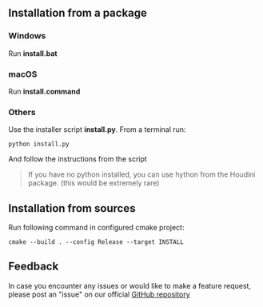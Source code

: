 ## Installation from a package

### Windows

Run **install.bat**

### macOS

Run **install.command**

### Others

Use the installer script **install.py**.  From a terminal run:
```
python install.py 
```
And follow the instructions from the script

> If you have no python installed, you can use hython from the Houdini package. (this would be extremely rare)

## Installation from sources

Run following command in configured cmake project:
```
cmake --build . --config Release --target INSTALL
```

## Feedback

In case you encounter any issues or would like to make a feature request, please post an "issue" on our official [GitHub repository](https://github.com/GPUOpen-LibrariesAndSDKs/RadeonProRenderUSD/issues)
